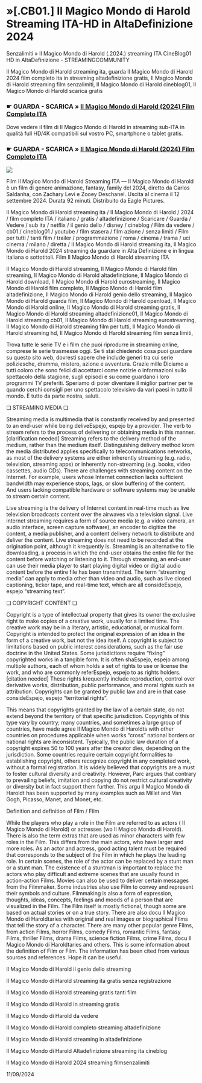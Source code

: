 # »[.CB01.] Il Magico Mondo di Harold Streaming ITA-HD in AltaDefinizione 2024

Senzalimiti » Il Magico Mondo di Harold (.2024.) streaming ITA CineBlog01 HD in AltaDefinizione - STREAMINGCOMMUNITY

Il Magico Mondo di Harold streaming ita, guarda Il Magico Mondo di Harold 2024 film completo ita in streaming altadefinizione gratis, Il Magico Mondo di Harold streaming film senzalimiti, Il Magico Mondo di Harold cineblog01, Il Magico Mondo di Harold scarica gratis

### ☛ GUARDA - SCARICA » [Il Magico Mondo di Harold (2024) Film Completo ITA](https://t.co/OnP8ndccXx)

Dove vedere il film di Il Magico Mondo di Harold in streaming sub-ITA in qualità full HD/4K compatibili sul vostro PC, smartphone o tablet gratis.

### ☛ GUARDA - SCARICA » [Il Magico Mondo di Harold (2024) Film Completo ITA](https://t.co/OnP8ndccXx)

<p dir="auto"><a href="https://t.co/OnP8ndccXx" title="HDPLAY" rel="nofollow"><img src="https://i.imgur.com/jhNGoEt.gif" style="max-width: 100%;"></a></p>

Film Il Magico Mondo di Harold Streaming ITA — Il Magico Mondo di Harold è un film di genere animazione, fantasy, family del 2024, diretto da Carlos Saldanha, con Zachary Levi e Zooey Deschanel. Uscita al cinema il 12 settembre 2024. Durata 92 minuti. Distribuito da Eagle Pictures.

Il Magico Mondo di Harold streaming ita / Il Magico Mondo di Harold / 2024 / film completo ITA / italiano / gratis / altadefinizione / Scaricare / Guarda / Vedere / sub ita / netflix / il genio dello / disney / cineblog / Film da vedere / cb01 / cineblog01 / youtube / film stasera / film azione / senza limiti / Film per tutti / tanti film / trailer / programmazione / roma / cinema / trama / uci cinema / milano / diretta / Il Magico Mondo di Harold streaming ita, Il Magico Mondo di Harold 2024 streaming da guardare in Alta Definizione e in lingua italiana o sottotitoli. Film Il Magico Mondo di Harold streaming ITA

Il Magico Mondo di Harold streaming, Il Magico Mondo di Harold film streaming, Il Magico Mondo di Harold altadefinizione, Il Magico Mondo di Harold download, Il Magico Mondo di Harold eurostreaming, Il Magico Mondo di Harold film completo, Il Magico Mondo di Harold film altadefinizione, Il Magico Mondo di Harold genio dello streaming, Il Magico Mondo di Harold guarda film, Il Magico Mondo di Harold openload, Il Magico Mondo di Harold online, Il Magico Mondo di Harold streaming gratis, Il Magico Mondo di Harold streaming altadefinizione01, Il Magico Mondo di Harold streaming cb01, Il Magico Mondo di Harold streaming eurostreaming, Il Magico Mondo di Harold streaming film per tutti, Il Magico Mondo di Harold streaming hd, Il Magico Mondo di Harold streaming film senza limiti,

Trova tutte le serie TV e i film che puoi riprodurre in streaming online, comprese le serie trasmesse oggi. Se ti stai chiedendo cosa puoi guardare su questo sito web, dovresti sapere che include generi tra cui serie poliziesche, dramma, mistero, azione e avventura. Grazie mille Diciamo a tutti coloro che sono felici di accettarci come notizie o informazioni sullo spettacolo della stagione, sugli episodi e su come guardano i loro programmi TV preferiti. Speriamo di poter diventare il miglior partner per te quando cerchi consigli per uno spettacolo televisivo da vari paesi in tutto il mondo. È tutto da parte nostra, saluti.

❏ STREAMING MEDIA ❏

Streaming media is multimedia that is constantly received by and presented to an end-user while being deliveEspejo, espejo by a provider. The verb to stream refers to the process of delivering or obtaining media in this manner.[clarification needed] Streaming refers to the delivery method of the medium, rather than the medium itself. Distinguishing delivery method krom the media distributed applies specifically to telecommunications networks, as most of the delivery systems are either inherently streaming (e.g. radio, television, streaming apps) or inherently non-streaming (e.g. books, video cassettes, audio CDs). There are challenges with streaming content on the Internet. For example, users whose Internet connection lacks sufficient bandwidth may experience stops, lags, or slow buffering of the content. And users lacking compatible hardware or software systems may be unable to stream certain content.

Live streaming is the delivery of Internet content in real-time much as live television broadcasts content over the airwaves via a television signal. Live internet streaming requires a form of source media (e.g. a video camera, an audio interface, screen capture software), an encoder to digitize the content, a media publisher, and a content delivery network to distribute and deliver the content. Live streaming does not need to be recorded at the origination point, although it krequently is. Streaming is an alternative to file downloading, a process in which the end-user obtains the entire file for the content before watching or listening to it. Through streaming, an end-user can use their media player to start playing digital video or digital audio content before the entire file has been transmitted. The term “streaming media” can apply to media other than video and audio, such as live closed captioning, ticker tape, and real-time text, which are all consideEspejo, espejo “streaming text”.

❏ COPYRIGHT CONTENT ❏

Copyright is a type of intellectual property that gives its owner the exclusive right to make copies of a creative work, usually for a limited time. The creative work may be in a literary, artistic, educational, or musical form. Copyright is intended to protect the original expression of an idea in the form of a creative work, but not the idea itself. A copyright is subject to limitations based on public interest considerations, such as the fair use doctrine in the United States. Some jurisdictions require “fixing” copyrighted works in a tangible form. It is often shaEspejo, espejo among multiple authors, each of whom holds a set of rights to use or license the work, and who are commonly referEspejo, espejo to as rights holders.[citation needed] These rights krequently include reproduction, control over derivative works, distribution, public performance, and moral rights such as attribution. Copyrights can be granted by public law and are in that case consideEspejo, espejo “territorial rights”.

This means that copyrights granted by the law of a certain state, do not extend beyond the territory of that specific jurisdiction. Copyrights of this type vary by country; many countries, and sometimes a large group of countries, have made agree Il Magico Mondo di Haroldts with other countries on procedures applicable when works “cross” national borders or national rights are inconsistent. Typically, the public law duration of a copyright expires 50 to 100 years after the creator dies, depending on the jurisdiction. Some countries require certain copyright formalities to establishing copyright, others recognize copyright in any completed work, without a formal registration. It is widely believed that copyrights are a must to foster cultural diversity and creativity. However, Parc argues that contrary to prevailing beliefs, imitation and copying do not restrict cultural creativity or diversity but in fact support them further. This argu Il Magico Mondo di Haroldt has been supported by many examples such as Millet and Van Gogh, Picasso, Manet, and Monet, etc.

Definition and definition of Film / Film

While the players who play a role in the Film are referred to as actors ( Il Magico Mondo di Harold) or actresses (wo Il Magico Mondo di Harold). There is also the term extras that are used as minor characters with few roles in the Film. This differs from the main actors, who have larger and more roles. As an actor and actress, good acting talent must be required that corresponds to the subject of the Film in which he plays the leading role. In certain scenes, the role of the actor can be replaced by a stunt man or a stunt man. The existence of a stuntman is important to replace the actors who play difficult and extreme scenes that are usually found in action-action Films. Movies can also be used to deliver certain messages from the Filmmaker. Some industries also use Film to convey and represent their symbols and culture. Filmmaking is also a form of expression, thoughts, ideas, concepts, feelings and moods of a person that are visualized in the Film. The Film itself is mostly fictional, though some are based on actual stories or on a true story. There are also docu Il Magico Mondo di Haroldtaries with original and real images or biographical Films that tell the story of a character. There are many other popular genre Films, from action Films, horror Films, comedy Films, romantic Films, fantasy Films, thriller Films, drama Films, science fiction Films, crime Films, docu Il Magico Mondo di Haroldtaries and others. This is some information about the definition of Film or Film. The information has been cited from various sources and references. Hope it can be useful.

Il Magico Mondo di Harold il genio dello streaming

Il Magico Mondo di Harold streaming ita gratis senza registrazione

Il Magico Mondo di Harold streaming gratis tanti film

Il Magico Mondo di Harold in streaming gratis

Il Magico Mondo di Harold da vedere

Il Magico Mondo di Harold completo streaming altadefinizione

Il Magico Mondo di Harold streaming in altadefinizione

Il Magico Mondo di Harold Altadefinizione streaming ita cineblog

Il Magico Mondo di Harold 2024 streaming filmsenzalimiti

11/09/2024
